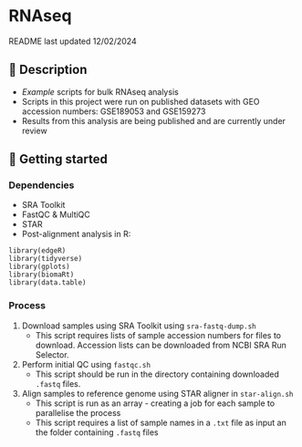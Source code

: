 # RNAseq
README last updated 12/02/2024
## 📝 Description
- *Example* scripts for bulk RNAseq analysis
- Scripts in this project were run on published datasets with GEO accession numbers: GSE189053 and GSE159273
- Results from this analysis are being published and are currently under review
## 🔩 Getting started
### Dependencies
- SRA Toolkit
- FastQC & MultiQC
- STAR
- Post-alignment analysis in R:
```
library(edgeR)
library(tidyverse)
library(gplots)
library(biomaRt)
library(data.table)
```
### Process
1. Download samples using SRA Toolkit using `sra-fastq-dump.sh`
   - This script requires lists of sample accession numbers for files to download. Accession lists can be downloaded from NCBI SRA Run Selector.
2. Perform initial QC using `fastqc.sh`
   - This script should be run in the directory containing downloaded `.fastq` files.
3. Align samples to reference genome using STAR aligner in `star-align.sh`
   - This script is run as an array - creating a job for each sample to parallelise the process
   - This script requires a list of sample names in a `.txt` file as input an the folder containing `.fastq` files 

